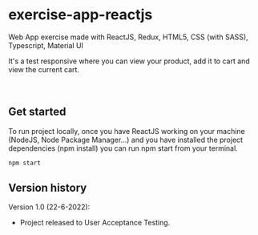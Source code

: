 # exercise-app-reactjs
Web App exercise made with ReactJS, Redux, HTML5, CSS (with SASS), Typescript, Material UI

It's a test responsive where you can view your product, add it to cart and view the current cart.
<br /><br /><br />



## Get started

To run project locally, once you have ReactJS working on your machine (NodeJS, Node Package Manager...) and you have installed the project dependencies (npm install) you can run npm start from your terminal.

```bash
npm start
```


## Version history

Version 1.0 (22-6-2022):
- Project released to User Acceptance Testing.

